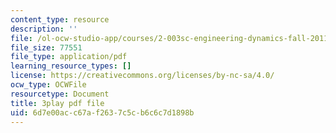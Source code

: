 ```yaml
---
content_type: resource
description: ''
file: /ol-ocw-studio-app/courses/2-003sc-engineering-dynamics-fall-2011/6d7e00acc67af2637c5cb6c6c7d1898b_d00XI_UTKQo.pdf
file_size: 77551
file_type: application/pdf
learning_resource_types: []
license: https://creativecommons.org/licenses/by-nc-sa/4.0/
ocw_type: OCWFile
resourcetype: Document
title: 3play pdf file
uid: 6d7e00ac-c67a-f263-7c5c-b6c6c7d1898b
---
```

